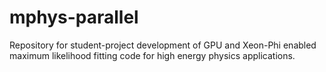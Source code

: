 mphys-parallel
==============

Repository for student-project development of GPU and Xeon-Phi enabled maximum likelihood fitting code for high energy physics applications.

